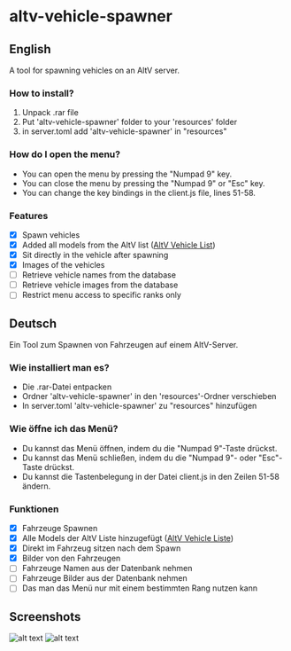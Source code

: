 # altv-vehicle-spawner

## English

A tool for spawning vehicles on an AltV server.

### How to install?

1. Unpack .rar file
2. Put 'altv-vehicle-spawner' folder to your 'resources' folder
3. in server.toml add 'altv-vehicle-spawner' in "resources"

### How do I open the menu?

- You can open the menu by pressing the "Numpad 9" key.
- You can close the menu by pressing the "Numpad 9" or "Esc" key.
- You can change the key bindings in the client.js file, lines 51-58.

### Features

- [x] Spawn vehicles
- [x] Added all models from the AltV list ([AltV Vehicle List](https://docs.altv.mp/gta/articles/vehicle/models.html))
- [x] Sit directly in the vehicle after spawning
- [x] Images of the vehicles
- [ ] Retrieve vehicle names from the database
- [ ] Retrieve vehicle images from the database
- [ ] Restrict menu access to specific ranks only

## Deutsch

Ein Tool zum Spawnen von Fahrzeugen auf einem AltV-Server.

### Wie installiert man es?

- Die .rar-Datei entpacken
- Ordner 'altv-vehicle-spawner' in den 'resources'-Ordner verschieben
- In server.toml 'altv-vehicle-spawner' zu "resources" hinzufügen

### Wie öffne ich das Menü?

- Du kannst das Menü öffnen, indem du die "Numpad 9"-Taste drückst.
- Du kannst das Menü schließen, indem du die "Numpad 9"- oder "Esc"-Taste drückst.
- Du kannst die Tastenbelegung in der Datei client.js in den Zeilen 51-58 ändern.

### Funktionen

- [x] Fahrzeuge Spawnen
- [x] Alle Models der AltV Liste hinzugefügt ([AltV Vehicle Liste](https://docs.altv.mp/gta/articles/vehicle/models.html))
- [x] Direkt im Fahrzeug sitzen nach dem Spawn
- [x] Bilder von den Fahrzeugen
- [ ] Fahrzeuge Namen aus der Datenbank nehmen
- [ ] Fahrzeuge Bilder aus der Datenbank nehmen
- [ ] Das man das Menü nur mit einem bestimmten Rang nutzen kann

## Screenshots

![alt text](https://i.imgur.com/ixgYPAa.png)
![alt text](https://i.imgur.com/wckvY2a.png)
